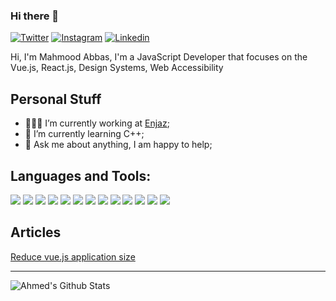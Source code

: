 ### Hi there 👋
[![Twitter](https://img.shields.io/badge/twitter-%231DA1F2.svg?&style=for-the-badge&logo=twitter&logoColor=white)](https://twitter.com/m9hmood)
[![Instagram](https://img.shields.io/badge/instagram-%23E4405F.svg?&style=for-the-badge&logo=instagram&logoColor=white)](https://instagram.com/m9hmood)
[![Linkedin](https://img.shields.io/badge/linkedin-%230077B5.svg?&style=for-the-badge&logo=linkedin&logoColor=white)](https://www.linkedin.com/in/m9hmood)

Hi, I'm Mahmood Abbas, I'm a JavaScript Developer that focuses on the Vue.js, React.js, Design Systems, Web Accessibility 

## Personal Stuff

-   👨🏻‍💻 I’m currently working at [Enjaz](https://enjaz.tech);
- 🌱 I’m currently learning C++;
- 💬 Ask me about anything, I am happy to help;

## Languages and Tools:
![](https://img.shields.io/badge/javascript%20-%23323330.svg?&style=for-the-badge&logo=javascript&logoColor=%23F7DF1E) ![](https://img.shields.io/badge/typescript%20-%23007ACC.svg?&style=for-the-badge&logo=typescript&logoColor=white) ![](https://img.shields.io/badge/html5%20-%23E34F26.svg?&style=for-the-badge&logo=html5&logoColor=white) ![](https://img.shields.io/badge/css3%20-%231572B6.svg?&style=for-the-badge&logo=css3&logoColor=white) ![](https://img.shields.io/badge/php-%23777BB4.svg?&style=for-the-badge&logo=php&logoColor=white) ![](https://img.shields.io/badge/node.js%20-%2343853D.svg?&style=for-the-badge&logo=node.js&logoColor=white) ![](https://img.shields.io/badge/express.js%20-%23404d59.svg?&style=for-the-badge) ![](https://img.shields.io/badge/react%20-%2320232a.svg?&style=for-the-badge&logo=react&logoColor=%2361DAFB) ![](https://img.shields.io/badge/react_native%20-%2320232a.svg?&style=for-the-badge&logo=react&logoColor=%2361DAFB) ![](https://img.shields.io/badge/vuejs%20-%2335495e.svg?&style=for-the-badge&logo=vue.js&logoColor=%234FC08D) ![](https://img.shields.io/badge/tailwindcss%20-%2338B2AC.svg?&style=for-the-badge&logo=tailwind-css&logoColor=white) ![](https://img.shields.io/badge/bootstrap%20-%23563D7C.svg?&style=for-the-badge&logo=bootstrap&logoColor=white) ![](https://img.shields.io/badge/nestjs%20-%23E0234E.svg?&style=for-the-badge&logo=nestjs&logoColor=white)

## Articles 
[Reduce vue.js application size](https://dev.to/m9hmood/reduce-vue-js-application-size-kfl)

---
<img align="left" alt="Ahmed's Github Stats" src="https://github-readme-stats.vercel.app/api?username=m9hmood&show_icons=true&hide_border=true" />


<!--
**m9hmood/m9hmood** is a ✨ _special_ ✨ repository because its `README.md` (this file) appears on your GitHub profile.

Here are some ideas to get you started:

- 🔭 I’m currently working on ...
- 🌱 I’m currently learning ...
- 👯 I’m looking to collaborate on ...
- 🤔 I’m looking for help with ...
- 💬 Ask me about ...
- 📫 How to reach me: ...
- 😄 Pronouns: ...
- ⚡ Fun fact: ...
-->
